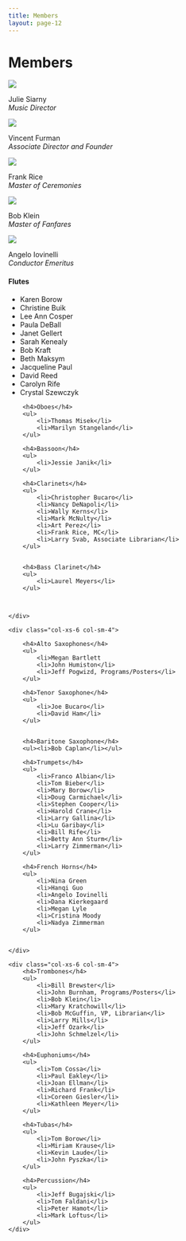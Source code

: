 ```yaml
---
title: Members
layout: page-12
---
```


# Members

<div class="row">
    <div class="col-xs-6 col-md-4">
        <img src="images/julie.jpg" class="img-responsive"/>
        <p>Julie Siarny<br />
        <em>Music Director</em></p>
    </div>
    <div class="col-xs-6 col-md-4">
        <img src="images/vince.jpg" class="img-responsive"/>
        <p>Vincent Furman<br />
        <em>Associate Director and Founder</em></p>
    </div>
    <div class="col-xs-6 col-md-4">
        <img src="images/frank.jpg" class="img-responsive"/>
        <p>Frank Rice<br />
        <em>Master of Ceremonies</em></p>
    </div>
    <div class="col-xs-6 col-md-4">
        <img src="http://placehold.it/300x300?text=Photo" class="img-responsive"/>
        <p>Bob Klein<br />
        <em>Master of Fanfares</em></p>
    </div>
    <div class="col-xs-6 col-md-4">
        <img src="images/angie.jpg" class="img-responsive"/>
        <p>Angelo Iovinelli<br />
        <em>Conductor Emeritus</em></p>
    </div>
</div>

<div class="row">
    <div class="col-xs-6 col-sm-4">
        <h4>Flutes</h4>
        <ul>
            <li>Karen Borow
            <li>Christine Buik
            <li>Lee Ann Cosper
            <li>Paula DeBall
            <li>Janet Gellert
            <li>Sarah Kenealy
            <li>Bob Kraft
            <li>Beth Maksym
            <li>Jacqueline Paul
            <li>David Reed
            <li>Carolyn Rife
            <li>Crystal Szewczyk
        </ul>

        <h4>Oboes</h4>
        <ul>
            <li>Thomas Misek</li>
            <li>Marilyn Stangeland</li>
        </ul>

        <h4>Bassoon</h4>
        <ul>
            <li>Jessie Janik</li>
        </ul>

        <h4>Clarinets</h4>
        <ul>
            <li>Christopher Bucaro</li>
            <li>Nancy DeNapoli</li>
            <li>Wally Kerns</li>
            <li>Mark McNulty</li>
            <li>Art Perez</li>
            <li>Frank Rice, MC</li>
            <li>Larry Svab, Associate Librarian</li>
        </ul>


        <h4>Bass Clarinet</h4>
        <ul>
            <li>Laurel Meyers</li>
        </ul>



    </div>

    <div class="col-xs-6 col-sm-4">

        <h4>Alto Saxophones</h4>
        <ul>
            <li>Megan Bartlett
            <li>John Humiston</li>
            <li>Jeff Pogwizd, Programs/Posters</li>
        </ul>

        <h4>Tenor Saxophone</h4>
        <ul>
            <li>Joe Bucaro</li>
            <li>David Ham</li>
        </ul>


        <h4>Baritone Saxophone</h4>
        <ul><li>Bob Caplan</li></ul>

        <h4>Trumpets</h4>
        <ul>
            <li>Franco Albian</li>
            <li>Tom Bieber</li>
            <li>Mary Borow</li>
            <li>Doug Carmichael</li>
            <li>Stephen Cooper</li>
            <li>Harold Crane</li>
            <li>Larry Gallina</li>
            <li>Lu Garibay</li>
            <li>Bill Rife</li>
            <li>Betty Ann Sturm</li>
            <li>Larry Zimmerman</li>
        </ul>

        <h4>French Horns</h4>
        <ul>
            <li>Nina Green
            <li>Hanqi Guo
            <li>Angelo Iovinelli
            <li>Dana Kierkegaard
            <li>Megan Lyle
            <li>Cristina Moody
            <li>Nadya Zimmerman
        </ul>


    </div>

    <div class="col-xs-6 col-sm-4">
        <h4>Trombones</h4>
        <ul>
            <li>Bill Brewster</li>
            <li>John Burnham, Programs/Posters</li>
            <li>Bob Klein</li>
            <li>Mary Kratchowill</li>
            <li>Bob McGuffin, VP, Librarian</li>
            <li>Larry Mills</li>
            <li>Jeff Ozark</li>
            <li>John Schmelzel</li>
        </ul>		

        <h4>Euphoniums</h4>
        <ul>
            <li>Tom Cossa</li>
            <li>Paul Eakley</li>
            <li>Joan Ellman</li>
            <li>Richard Frank</li>
            <li>Coreen Giesler</li>
            <li>Kathleen Meyer</li>
        </ul>

        <h4>Tubas</h4>
        <ul>
            <li>Tom Borow</li>
            <li>Miriam Krause</li>
            <li>Kevin Laude</li>
            <li>John Pyszka</li>
        </ul>

        <h4>Percussion</h4>
        <ul>
            <li>Jeff Bugajski</li>
            <li>Tom Faldani</li>
            <li>Peter Hamot</li>
            <li>Mark Loftus</li>
        </ul>
    </div>
</div>
